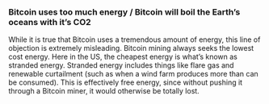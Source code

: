 ### Bitcoin uses too much energy / Bitcoin will boil the Earth’s oceans with it’s CO2
While it is true that Bitcoin uses a tremendous amount of energy, this line of objection is extremely misleading. Bitcoin mining always seeks the lowest cost energy. Here in the US, the cheapest energy is what’s known as stranded energy. Stranded energy includes things like flare gas and renewable curtailment (such as when a wind farm produces more than can be consumed). This is effectively free energy, since without pushing it through a Bitcoin miner, it would otherwise be totally lost.
